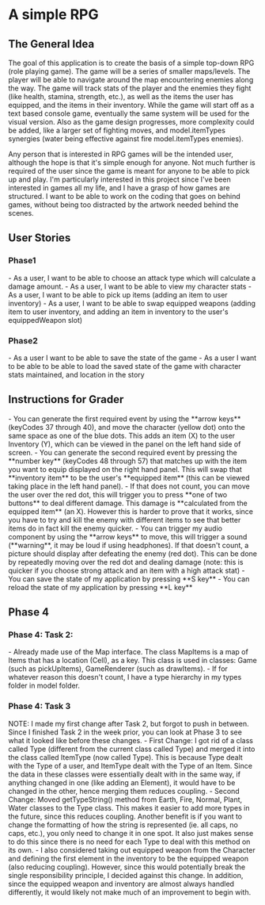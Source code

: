 <h1>A simple RPG</h1>

<h2>The General Idea</h2>

<p>The goal of this application is to create the basis of a simple top-down RPG (role playing game). The game will be a
series of smaller maps/levels. The player will be able to navigate around the map encountering 
enemies along the way. The game will track stats of the player and the enemies they fight (like health, stamina, 
strength, etc.), as well as the items the user has equipped, and the items in their inventory. While the game will start
off as a text based console game, eventually the same system will be used for the visual version. Also as the game 
design progresses, more complexity could be added, like a larger set of 
fighting moves, and model.itemTypes synergies (water being effective against fire model.itemTypes enemies).</p>

<p>Any person that is interested in RPG games will be the intended user, although the hope is that it's simple enough
for anyone. Not much further is required of the user since the game is meant for anyone to be able to pick up and play.
I'm particularly interested in this project since I've been interested in games all my life, and I have a grasp of how
games are structured. I want to be able to work on the coding that goes on behind games, without being too distracted 
by the artwork needed behind the scenes.</p>

<h2>User Stories</h2>
<h3>Phase1</h3>
- As a user, I want to be able to choose an attack type which will calculate a damage amount.
- As a user, I want to be able to view my character stats
- As a user, I want to be able to pick up items (adding an item to user inventory)
- As a user, I want to be able to swap equipped weapons (adding item to user inventory, and adding an item in 
inventory to the user's equippedWeapon slot)

<h3>Phase2</h3>
- As a user I want to be able to save the state of the game
- As a user I want to be able to be able to load the saved state of the game with character stats maintained, and
location in the story

<h2>Instructions for Grader</h2>
- You can generate the first required event by using the **arrow keys** (keyCodes 37 through 40), and move the character
(yellow dot) onto the same space as one of the blue dots. This adds an item (X) to the user Inventory (Y), which can be
viewed in the panel on the left hand side of screen.
- You can generate the second required event by pressing the **number key** (keyCodes 48 through 57) that matches up 
with the item you want to equip displayed on the right hand panel. This will swap that **inventory item** to be the 
user's **equipped item** (this can be viewed taking place in the left hand panel). 
    - If that does not count, you can move the user
over the red dot, this will trigger you to press **one of two buttons** to deal different damage. This damage is 
**calculated from the equipped item** (an X). However this is harder to prove that it works, since you have to try and 
kill the enemy with different items to see that better items do in fact kill the enemy quicker.
- You can trigger my audio component by using the **arrow keys** to move, this will trigger a sound (**warning**, it 
may be loud if using headphones). If that doesn't count, a picture should display after defeating the enemy (red dot).
This can be done by repeatedly moving over the red dot and dealing damage (note: this is quicker if you choose strong
attack and an item with a high attack stat)
- You can save the state of my application by pressing **S key**
- You can reload the state of my application by pressing **L key**

<h2>Phase 4</h2>
<h3>Phase 4: Task 2:</h3>
- Already made use of the Map interface. The class MapItems is a map of Items that has a location (Cell), as a key. This
class is used in classes: Game (such as pickUpItems), GameRenderer (such as drawItems).
    - If for whatever reason this doesn't count, I have a type hierarchy in my types folder in model folder.
 
<h3>Phase 4: Task 3</h3>
NOTE: I made my first change after Task 2, but forgot to push in between. Since I finished Task 2 in the week prior, 
you can look at Phase 3 to see what it looked like before these changes.
- First Change: I got rid of a class called Type (different from the current class called Type) and merged it into
the class called ItemType (now called Type). This is because Type dealt with the Type of a user, and ItemType dealt
with the Type of an Item. Since the data in these classes were essentially dealt with in the same way, if anything 
changed in one (like adding an Element), it would have to be changed in the other, hence merging them reduces coupling.
- Second Change: Moved getTypeString() method from Earth, Fire, Normal, Plant, Water classes to the Type class.
This makes it easier to add more types in the future, since this reduces coupling. Another benefit is if you want to
change the formatting of how the string is represented (ie. all caps, no caps, etc.), you only need to change it in one
spot. It also just makes sense to do this since there is no need for each Type to deal with this method on its own.
- I also considered taking out equipped weapon from the Character and defining the first element in the inventory to be
the equipped weapon (also reducing coupling). However, since this would potentially break the single responsibility
principle, I decided against this change. In addition, since the equipped weapon and inventory are almost always
handled differently, it would likely not make much of an improvement to begin with.